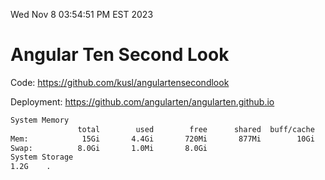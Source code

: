 Wed Nov  8 03:54:51 PM EST 2023

# Angular Ten Second Look

Code: https://github.com/kusl/angulartensecondlook

Deployment: https://github.com/angularten/angularten.github.io

```bash
System Memory
               total        used        free      shared  buff/cache   available
Mem:            15Gi       4.4Gi       720Mi       877Mi        10Gi       9.6Gi
Swap:          8.0Gi       1.0Mi       8.0Gi
System Storage
1.2G	.
